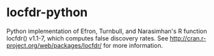 locfdr-python
=============

Python implementation of Efron, Turnbull, and Narasimhan's R function locfdr() v1.1-7, which computes false discovery rates. See http://cran.r-project.org/web/packages/locfdr/ for more information.
